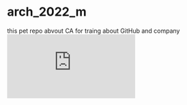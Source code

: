 # arch_2022_m
this pet repo abvout CA for traing about GitHub and company
![force](https://www.drive.ru/news/cadillac/5a71c141ec05c44d03000060.html)
